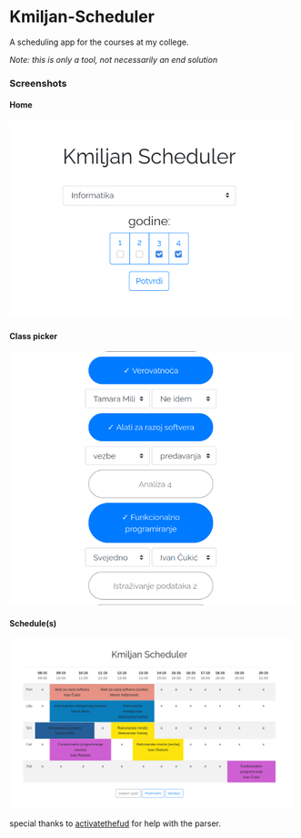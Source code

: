 # Kmiljan-Scheduler

A scheduling app for the courses at my college.

*Note: this is only a tool, not necessarily an end solution*

### Screenshots

#### Home

<img src="screenshots/home.png" width="500px">

#### Class picker

<img src="screenshots/pick.png" width="500px">

#### Schedule(s)

<img src="screenshots/schedule.png" width="500px">

special thanks to <a href="https://github.com/activatethefud">activatethefud</a> for help with the parser.
